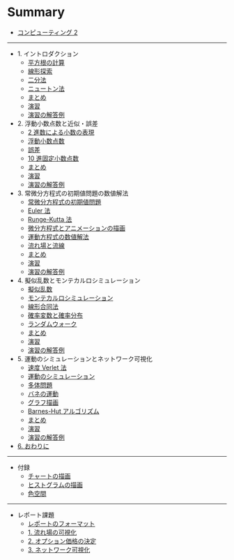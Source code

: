 # Summary

- [コンピューティング 2](README.md)

---

- 1\. イントロダクション
  - [平方根の計算](./docs/sqrt/introduction.md)
  - [線形探索](./docs/sqrt/linear-search.md)
  - [二分法](./docs/sqrt/binary-search.md)
  - [ニュートン法](./docs/sqrt/newton-method.md)
  - [まとめ](./docs/sqrt/summary.md)
  - [演習](./docs/sqrt/exercise.md)
  - [演習の解答例](./docs/sqrt/answer.md)
- 2\. 浮動小数点数と近似・誤差
  - [2 進数による小数の表現](./docs/error/binary-representation.md)
  - [浮動小数点数](./docs/error/floating-point-number.md)
  - [誤差](./docs/error/error.md)
  - [10 進固定小数点数](./docs/error/fixed-point-number.md)
  - [まとめ](./docs/error/summary.md)
  - [演習](./docs/error/exercise.md)
  - [演習の解答例](./docs/error/answer.md)
- 3\. 常微分方程式の初期値問題の数値解法
  - [常微分方程式の初期値問題](./docs/differential-equation/differential-equations.md)
  - [Euler 法](./docs/differential-equation/euler-method.md)
  - [Runge-Kutta 法](./docs/differential-equation/runge-kutta-method.md)
  - [微分方程式とアニメーションの描画](./docs/differential-equation/animation.md)
  - [運動方程式の数値解法](./docs/equation-of-motion.md)
  - [流れ場と流線](./docs/differential-equation/vector-field.md)
  - [まとめ](./docs/differential-equation/summary.md)
  - [演習](./docs/differential-equation/exercise.md)
  - [演習の解答例](./docs/differential-equation/answer.md)
- 4\. 擬似乱数とモンテカルロシミュレーション
  - [擬似乱数](./docs/random/pseudo-random.md)
  - [モンテカルロシミュレーション](./docs/random/monte-carlo-simulation.md)
  - [線形合同法](./docs/random/lcg.md)
  - [確率変数と確率分布](./docs/random/random-distribution.md)
  - [ランダムウォーク](./docs/random/random-walk.md)
  - [まとめ](./docs/random/summary.md)
  - [演習](./docs/random/exercise.md)
  - [演習の解答例](./docs/random/answer.md)
- 5\. 運動のシミュレーションとネットワーク可視化
  - [速度 Verlet 法](./docs/network/velocity-verlet.md)
  - [運動のシミュレーション](./docs/network/equation-of-motion.md)
  - [多体問題](./docs/network/many-body.md)
  - [バネの運動](./docs/network/spring.md)
  - [グラフ描画](./docs/network/graph-drawing.md)
  - [Barnes-Hut アルゴリズム](./docs/network/barnes-hut.md)
  - [まとめ](./docs/network/summary.md)
  - [演習](./docs/network/exercise.md)
  - [演習の解答例](./docs/network/answer.md)
- [6. おわりに](./docs/summary.md)

---

- 付録
  - [チャートの描画](./docs/misc/chart.md)
  - [ヒストグラムの描画](./docs/misc/histogram.md)
  - [色空間](./docs/misc/color.md)

---

- レポート課題
  - [レポートのフォーマット](./docs/report/instruction.md)
  - [1. 流れ場の可視化](./docs/report/01.md)
  - [2. オプション価格の決定](./docs/report/02.md)
  - [3. ネットワーク可視化](./docs/report/03.md)
